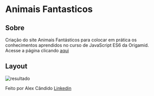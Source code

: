 # Animais Fantasticos

## Sobre

Criação do site Animais Fantásticos para colocar em prática os conhecimentos aprendidos no curso de JavaScript ES6 da Origamid.</br>
Acesse a página clicando [aqui](https://alex-candido.github.io/wagen-autocarros/)

## Layout

<img src="/src/img/Desktop.png" alt="resultado">

Feito por Alex Cândido [Linkedin](https://www.linkedin.com/in/alexcndd/)
